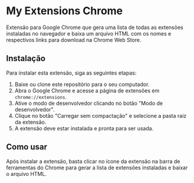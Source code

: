 # My Extensions Chrome

Extensão para Google Chrome que gera uma lista de todas as extensões instaladas no navegador e baixa um arquivo HTML com os nomes e respectivos links para download na Chrome Web Store.

## Instalação

Para instalar esta extensão, siga as seguintes etapas:

1. Baixe ou clone este repositório para o seu computador.
2. Abra o Google Chrome e acesse a página de extensões em `chrome://extensions`.
3. Ative o modo de desenvolvedor clicando no botão "Modo de desenvolvedor".
4. Clique no botão "Carregar sem compactação" e selecione a pasta raiz da extensão.
5. A extensão deve estar instalada e pronta para ser usada.

## Como usar

Após instalar a extensão, basta clicar no ícone da extensão na barra de ferramentas do Chrome para gerar a lista de extensões instaladas e baixar o arquivo HTML.
